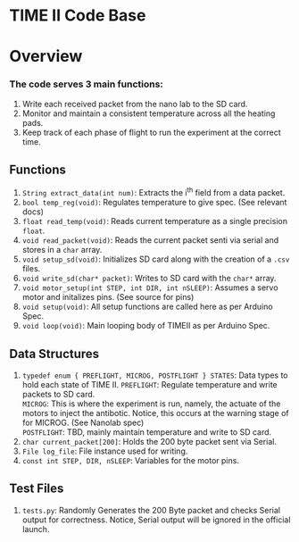 # TIME II Code Base

# Overview 

### The code serves 3 main functions: <br />
1) Write each received packet from the nano lab to the SD card. <br />
2) Monitor and maintain a consistent temperature across all the heating pads. <br />
3) Keep track of each phase of flight to run the experiment at the correct time. <br />

## Functions
1. `String extract_data(int num)`: Extracts the i<sup>th</sup> field from a data packet.
2. `bool temp_reg(void)`: Regulates temperature to give spec. (See relevant docs)
3. `float read_temp(void)`: Reads current temperature as a single precision `float`.
4. `void read_packet(void)`: Reads the current packet senti via serial and stores in a `char` array.
5. `void setup_sd(void)`: Initializes SD card along with the creation of a `.csv` files.
6.  `void write_sd(char* packet)`: Writes to SD card with the `char*` array.
7.  `void motor_setup(int STEP, int DIR, int nSLEEP)`: Assumes a servo motor and initalizes pins. (See source for pins)
8.  `void setup(void)`: All setup functions are called here as per Arduino Spec.
9.  `void loop(void)`: Main looping body of TIMEII as per Arduino Spec.
    
## Data Structures
1. `typedef enum {
    PREFLIGHT,
    MICROG,
    POSTFLIGHT
} STATES`: Data types to hold each state of TIME II. `PREFLIGHT`: Regulate temperature and write packets to SD card. <br />
`MICROG`: This is where the experiment is run, namely, the actuate of the motors to inject the antibotic. Notice, this occurs at the warning stage of for MICROG. (See Nanolab spec) <br />
`POSTFLIGHT`: TBD, mainly maintain temperature and write to SD card. <br />
2. `char current_packet[200]`: Holds the 200 byte packet sent via Serial.
3. `File log_file`: File instance used for writing.
4. `const int STEP, DIR, nSLEEP`: Variables for the motor pins.

## Test Files
1. `tests.py`: Randomly Generates the 200 Byte packet and checks Serial output for correctness. Notice, Serial output will be ignored in the official launch.
